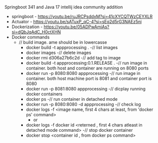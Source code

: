 Springboot 341 and Java 17
intellij idea community addition 
- springboot - https://youtu.be/ruJRCPsddxM?si=41cXYCQTWzCEYXLR 
- Actuator - https://youtu.be/sATuxP_qC-4?si=sEq2d5rG3NAEz5ni
- Dockerization - https://youtu.be/05ADPwAmiAs?si=dQbJqAdC_H0ctXHN
- Docker commands
  - // build image. ame should be in lowercasse
    - docker build -t appprocessing .
  -// list images
    - docker images
  -// delete images
    - docker rmi d306a27b6c2d
  -// add tag to image 
    - docker build -t appprocessing:0.1.RELEASE .
  -// run image in container. both host and container are running on 8080 ports
    - docker run -p 8080:8080 appprocessing 
  -// run image in container. both host machine port is 8081 and container port is 8080 
    - docker run -p 8081:8080 appprocessing
  -// dicplay running docker containers
    - docker ps
  -// run container in detached mode 
    - docker run -p 8080:8080 -d appprocessing
  -// check log
    - docker logs -f <image name, first 4 chars at least,  from 'docker ps' command>
      - or
    - docker logs -f docker id <reterned , first 4 chars atleast in detached mode command>
  -// stop docker container
    - docker stop <container id , from docker ps command>